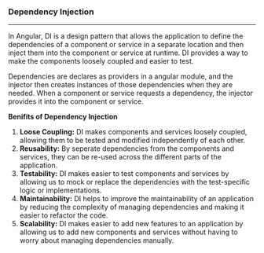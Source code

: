 ### Dependency Injection
---

In Angular, DI is a design pattern that allows the application to define the dependencies of a component or service in a separate location and then inject them into the component or service at runtime. DI provides a way to make the components loosely coupled and easier to test.

Dependencies are declares as providers in a angular module, and the injector then creates instances of those dependencies when they are needed. When a component or service requests a dependency, the injector provides it into the component or service.

**Benifits of Dependency Injection**

1. **Loose Coupling:** DI makes components and services loosely coupled, allowing them to be tested and modified independently of each other.
2. **Reusability:** By seperate dependencies from the components and services, they can be re-used across the different parts of the application.
3. **Testability:** DI makes easier to test components and services by allowing us to mock or replace the dependencies with the test-specific logic or implementations.
4. **Maintainability:** DI helps to improve the maintainability of an application by reducing the complexity of managing dependencies and making it easier to refactor the code.
5. **Scalability:** DI makes easier to add new features to an application by allowing us to add new components and services without having to worry about managing dependencies manually.


